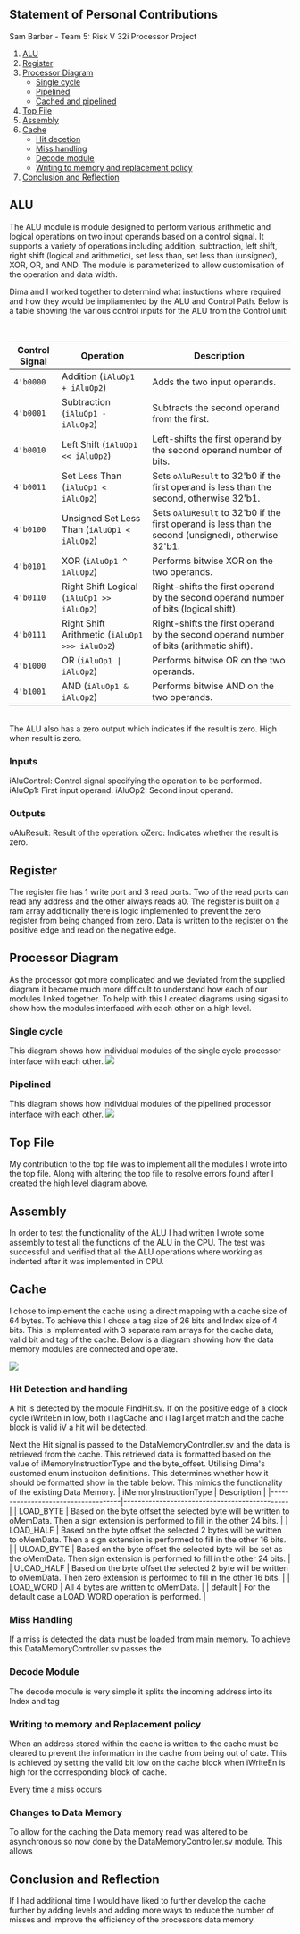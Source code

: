 ## Statement of Personal Contributions

Sam Barber - Team 5: Risk V 32i Processor Project


1. [ALU](#alu)
2. [Register](#register)
3. [Processor Diagram](#diagram)
     - [Single cycle](#hit)
     - [Pipelined](#hit)
     - [Cached and pipelined](#hit)
4. [Top File](#top)
5. [Assembly](#assembly)
6. [Cache](#cache)
     - [Hit decetion](#hit)
     - [Miss handling](#miss)
     - [Decode module](#decode)
     - [Writing to memory and replacement policy](#writing)
8. [Conclusion and Reflection](#conclusion)



## ALU <a name="alu"></a>

The ALU module is module designed to perform various arithmetic and logical operations on two input operands based on a control signal. It supports a variety of operations including addition, subtraction, left shift, right shift (logical and arithmetic), set less than, set less than (unsigned), XOR, OR, and AND. The module is parameterized to allow customisation of the operation and data width.


Dima and I worked together to determind what instuctions where required and how they would be impliamented by the ALU and Control Path. Below is a table showing the various control inputs for the ALU from the Control unit:

<br>

| Control Signal | Operation                | Description                                      |
| --------------- | ------------------------ | ------------------------------------------------ |
| `4'b0000`       | Addition (`iAluOp1 + iAluOp2`)      | Adds the two input operands.                     |
| `4'b0001`       | Subtraction (`iAluOp1 - iAluOp2`)   | Subtracts the second operand from the first.     |
| `4'b0010`       | Left Shift (`iAluOp1 << iAluOp2`)   | Left-shifts the first operand by the second operand number of bits. |
| `4'b0011`       | Set Less Than (`iAluOp1 < iAluOp2`) | Sets `oAluResult` to 32'b0 if the first operand is less than the second, otherwise 32'b1. |
| `4'b0100`       | Unsigned Set Less Than (`iAluOp1 < iAluOp2`) | Sets `oAluResult` to 32'b0 if the first operand is less than the second (unsigned), otherwise 32'b1. |
| `4'b0101`       | XOR (`iAluOp1 ^ iAluOp2`)          | Performs bitwise XOR on the two operands.       |
| `4'b0110`       | Right Shift Logical (`iAluOp1 >> iAluOp2`) | Right-shifts the first operand by the second operand number of bits (logical shift). |
| `4'b0111`       | Right Shift Arithmetic (`iAluOp1 >>> iAluOp2`) | Right-shifts the first operand by the second operand number of bits (arithmetic shift). |
| `4'b1000`       | OR (`iAluOp1 \| iAluOp2`)         | Performs bitwise OR on the two operands.        |
| `4'b1001`       | AND (`iAluOp1 & iAluOp2`)         | Performs bitwise AND on the two operands.       |

<br>
The ALU also has a zero output which indicates if the result is zero. High when result is zero.

### Inputs
iAluControl: Control signal specifying the operation to be performed.
iAluOp1: First input operand.
iAluOp2: Second input operand.
<br>
### Outputs
oAluResult: Result of the operation.
oZero: Indicates whether the result is zero.

## Register <a name="register"></a>
The register file has 1 write port and 3 read ports. Two of the read ports can read any address and the other always reads a0. The register is built on a ram array additionally there is logic implemented to prevent the zero register from being changed from zero. Data is written to the register on the positive edge and read on the negative edge.

## Processor Diagram <a name="diagram"></a>
As the processor got more complicated and we deviated from the supplied diagram it became much more difficult to understand how each of our modules linked together. To help with this I created diagrams using sigasi to show how the modules interfaced with each other on a high level. 

### Single cycle <a name="single"></a>
This diagram shows how individual modules of the single cycle processor interface with each other.
![](HLv0.6.png)
### Pipelined <a name="pipelined"></a>
This diagram shows how individual modules of the pipelined processor interface with each other.
![](HLpipelinedv0.1.png)
## Top File <a name="top"></a>

My contribution to the top file was to implement all the modules I wrote into the top file. Along with altering the top file to resolve errors found after I created the high level diagram above.

## Assembly <a name="assembly"></a>
In order to test the functionality of the ALU I had written I wrote some assembly to test all the functions of the ALU in the CPU. The test was successful and verified that all the ALU operations where working as indented after it was implemented in CPU.
## Cache <a name="cache"></a>
I chose to implement the cache using a direct mapping with a cache size of 64 bytes. To achieve this I chose a tag size of 26 bits and Index size of 4 bits. This is implemented with 3 separate ram arrays for the cache data, valid bit and tag of the cache. Below is a diagram showing how the data memory modules are connected and operate.

![](DataMemoryDiagramV0.1.png)

### Hit Detection and handling <a name="hit"></a>
A hit is detected by the module FindHit.sv. If on the positive edge of a clock cycle iWriteEn in low, both iTagCache and iTagTarget match and the cache block is valid iV a hit will be detected. 

Next the Hit signal is passed to the DataMemoryController.sv and the data is retrieved from the cache. This retrieved data is formatted based on the value of iMemoryInstructionType and the byte_offset. Utilising Dima's customed enum instuciton definitions. This determines whether how it should be formatted show in the table below. This mimics the functionality of the existing Data Memory. 
| iMemoryInstructionType  | Description                                       |
|------------------------------------|----------------------------------------------|
| LOAD_BYTE                     | Based on the byte offset the selected byte will be written to oMemData. Then a sign extension is  performed to fill in the other 24 bits.        |
| LOAD_HALF                    | Based on the byte offset the selected 2 bytes will be written to oMemData. Then a sign extension is  performed to fill in the other 16 bits.       |
| ULOAD_BYTE                     | Based on the byte offset the selected byte will be set as the oMemData. Then sign extension is  performed to fill in the other 24 bits.        |
| ULOAD_HALF                    | Based on the byte offset the selected 2 byte will be written to oMemData. Then zero extension is  performed to fill in the other 16 bits.       |
| LOAD_WORD                    | All 4 bytes are written to oMemData.      |
| default                   | For the default case a LOAD_WORD operation is performed.      |



### Miss Handling <a name="miss"></a>
If a miss is detected the data must be loaded from main memory. To achieve this DataMemoryController.sv passes the 
### Decode Module <a name="decode"></a>
The decode module is very simple it splits the incoming address into its Index and tag
### Writing to memory and Replacement policy <a name="writing"></a>
When an address stored  within the cache is written to the cache must be cleared to prevent the information in the cache from being out of date. This is achieved by setting the valid bit low on the cache block when iWriteEn is high for the corresponding block of cache.

Every time a miss occurs 
### Changes to Data Memory <a name="datamem"></a>
To allow for the caching the Data memory  read was altered to be asynchronous so now done by the DataMemoryController.sv module. This allows
## Conclusion and Reflection <a name="conclusion"></a>

If I had additional time I would have liked to further develop the cache further by adding levels and adding more ways to reduce the number of misses and improve the efficiency of the processors data memory.
